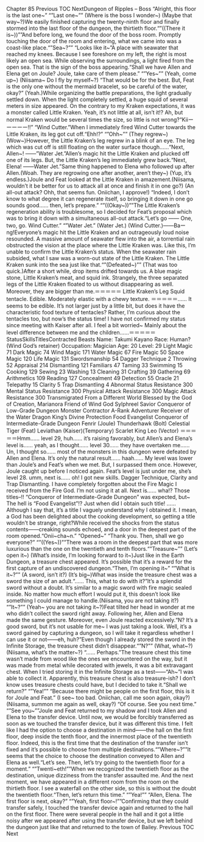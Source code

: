 Chapter 85 Previous TOC NextDungeon of Ripples – Boss “Alright, this floor is the last one~” “”Last one~”” (Where is the boss I wonder~) (Maybe that way~?)We easily finished capturing the twenty-ninth floor and finally stormed into the last floor of the dungeon, the thirtieth floor.“”((There it is~))””And before long, we found the door of the boss room. Promptly touching the door of the room and entering, what we came into was a coast-like place.“”Sea~?”” “Looks like it~”A place with seawater that reached my knees. Because I see foreshore on my left, the right is most likely an open sea. While observing the surroundings, a light fired from the open sea. That is the sign of the boss appearing.“Shall we have Allen and Elena get on Joule? Joule, take care of them please.” “”Yes~”” (Yeah, come up~) (Niisama~ Do I fly by myself~?) “That would be for the best. But, Feat is the only one without the mermaid bracelet, so be careful of the water, okay?” (Yeah.)While organizing the battle preparations, the light gradually settled down. When the light completely settled, a huge squid of several meters in size appeared. On the contrary to my Kraken expectations, it was a monster called Little Kraken. Yeah, it’s not little at all, isn’t it!? Ah, but normal Kraken would be several times the size, so little is not wrong?“Kiiーーーーー!!” “Wind Cutter.”When I immediately fired Wind Cutter towards the Little Kraken, its leg got cut off.“Ehh!?” “”Ohh~”” (They regrew~) (Wow~)However, the Little Kraken’s leg regrew in a blink of an eye. The leg which was cut off is still floating on the water surface though……“Next, Allen~! ――”Water Jet.”Allen’s magic hit the Little Kraken and plucked off one of its legs. But, the Little Kraken’s leg immediately grew back.“Next, Elena! ――Water Jet.”Same thing happened to Elena who followed up after Allen.(Woah. They are regrowing one after another, aren’t they~) (Yup, it’s endless.)Joule and Feat looked at the Little Kraken in amazement.(Niisama, wouldn’t it be better for us to attack all at once and finish it in one go?) (An all-out attack? Ohh, that seems fun. Oniichan, I approve!) “Indeed, I don’t know to what degree it can regenerate itself, so bringing it down in one go sounds good…… then, let’s prepare.” “”((Okay~))””The Little Kraken’s regeneration ability is troublesome, so I decided for Feat’s proposal which was to bring it down with a simultaneous all-out attack.“Let’s go ―― One, two, go. Wind Cutter.” “”Water Jet.” (Water Jet.) (Wind Cutter.)――Baーng!Everyone’s magic hit the Little Kraken and an outrageously loud noise resounded. A massive amount of seawater flew into the air, a torrential rain obstructed the vision at the place where the Little Kraken was. Like this, I’m unable to confirm the Little Kraken’s status. When the seawater rain subsided, what I saw was a worn-out state of the Little Kraken. The Little Kraken sunk into the sea just like that.“”(Defeated~)”” (That was too quick.)After a short while, drop items drifted towards us. A blue magic stone, Little Kraken’s meat, and squid ink. Strangely, the three separated legs of the Little Kraken floated to us without disappearing as well. Moreover, they are bigger than me.＝＝＝＝＝ Little Kraken’s Leg Squid tentacle. Edible. Moderately elastic with a chewy texture. ＝＝＝＝＝…… It seems to be edible. It’s not larger just by a little bit, but does it have the characteristic food texture of tentacles? Rather, I’m curious about the tentacles too, but now’s the status time! I have not confirmed my status since meeting with Kaiser after all. I feel a bit worried~ Mainly about the level difference between me and the children……＝＝＝＝＝StatusSkillsTitlesContracted Beasts Name: Takumi Kayano Race: Human? (Wind God’s retainer) Occupation: Magician Age: 20 Level: 29 Light Magic 71 Dark Magic 74 Wind Magic 171 Water Magic 67 Fire Magic 50 Space Magic 120 Life Magic 131 Swordsmanship 54 Dagger Technique 2 Throwing 52 Appraisal 214 Dismantling 121 Familiars 47 Taming 33 Swimming 15 Cooking 129 Sewing 23 Washing 13 Cleaning 31 Crafting 39 Gathering 69 Arithmetics 109 Reading 127 Concealment 49 Detection 55 Oracle 21 Telepathy 15 Clarity 5 Trap Dismantling 4 Abnormal Status Resistance 300 Mental Status Resistance 300 Physical Attack Resistance 300 Magic Attack Resistance 300 Transmigrated From a Different World Blessed by the God of Creation, Marianora Friend of Wind God Sylphreel Savior Conqueror of Low-Grade Dungeon Monster Contractor A-Rank Adventurer Receiver of the Water Dragon King’s Divine Protection Food Evangelist Conqueror of Intermediate-Grade Dungeon Fenrir (Joule) Thunderhawk (Bolt) Celestial Tiger (Feat) Leviathan (Kaiser)(Temporary) Scarlet King Leo (Vector) ＝＝＝＝＝Hmm…… level 29, huh…… it’s raising favorably, but Allen’s and Elena’s level is…… yeah, as I thought…… level 30…… they have overtaken me…… Un, I thought so…… most of the monsters in this dungeon were defeated by Allen and Elena. It’s only the natural result…… haah…… My level was lower than Joule’s and Feat’s when we met. But, I surpassed them once. However, Joule caught up before I noticed again. Feat’s level is just under me, she’s level 28. umm, next is…… oh! I got new skills. Dagger Technique, Clarity and Trap Dismantling. I have completely forgotten about the Fire Magic I received from the Fire God. I’m not using it at all. Next is…… wha!? Those titles–!! “Conqueror of Intermediate-Grade Dungeon” was expected, but~ The hell is “Food Evangelist”!? Just when did I obtain such title! …… Although I say that, it’s a title I vaguely understand why I obtained it. I mean, a God has been delighted about the cooking development, so getting a title wouldn’t be strange, right?While received the shocks from the status contents――creaking sounds echoed, and a door in the deepest part of the room opened.“Onii~cha~n.” “Opened~” “Thank you. Then, shall we go everyone?” “”((Yes~))””There was a room in the deepest part that was more luxurious than the one on the twentieth and tenth floors.“”Treasure~”” (Let’s open it~) (What’s inside, I’m looking forward to it~)Just like in the Earth Dungeon, a treasure chest appeared. It’s possible that it’s a reward for the first capture of an undiscovered dungeon.“Then, I’m opening it~” “”What is it~?”” (A sword, isn’t it?) (It’s big~)What was inside the treasure chest was a sword the size of an adult.“…… This, what to do with it?”It’s a splendid sword without a doubt. It’s similar to a magic sword with fire magic sealed inside. No matter how much effort I would put it, this doesn’t look like something I could manage to handle.(Niisama, you are not taking it?) “”It~?”” (Yeah~ you are not taking it~?)Feat tilted her head in wonder at me who didn’t collect the sword right away. Following her, Allen and Elena made the same gesture. Moreover, even Joule reacted excessively.“N? It’s a good sword, but it’s not usable for me~ I was just taking a look. Well, it’s a sword gained by capturing a dungeon, so I will take it regardless whether I can use it or not――eh, huh?”Even though I already stored the sword in the Infinite Storage, the treasure chest didn’t disappear.“”N?”” (What, what~?) (Niisama, what’s the matter~?) “…… Perhaps.”The treasure chest this time wasn’t made from wood like the ones we encountered on the way, but it was made from metal while decorated with jewels, it was a bit extravagant chest. When I tried storing it in the Infinite Storage as a test――“Ah~”I was able to collect it. Apparently, this treasure chest is also treasure-ish? I don’t know uses treasure chests could have, but I decided to take it.“Shall we return?” “”Yea!”” “Because there might be people on the first floor, this is it for Joule and Feat.” (I see~ too bad. Oniichan, call me soon again, okay?) (Niisama, summon me again as well, okay?) “Of course. See you next time.” “”See you~””Joule and Feat returned to my shadow and I took Allen and Elena to the transfer device. Until now, we would be forcibly transferred as soon as we touched the transfer device, but it was different this time. I felt like I had the option to choose a destination in mind――the hall on the first floor, deep inside the tenth floor, and the innermost place of the twentieth floor. Indeed, this is the first time that the destination of the transfer isn’t fixed and it’s possible to choose from multiple destinations.“”Where~?””It seems that the choice to choose the destination conveyed to Allen and Elena as well.“Let’s see. Then, let’s try going to the twentieth floor for a moment.” “”Twenti~eth!””When we recognized the twentieth floor as the destination, unique dizziness from the transfer assaulted me. And the next moment, we have appeared in a different room from the room on the thirtieth floor. I see a waterfall on the other side, so this is without the doubt the twentieth floor.“Then, let’s return this time.” “”Yea!”” “Allen, Elena. The first floor is next, okay?” “”Yeah, first floor~!””Confirming that they could transfer safely, I touched the transfer device again and returned to the hall on the first floor. There were several people in the hall and it got a little noisy after we appeared after using the transfer device, but we left behind the dungeon just like that and returned to the town of Bailey. Previous TOC Next